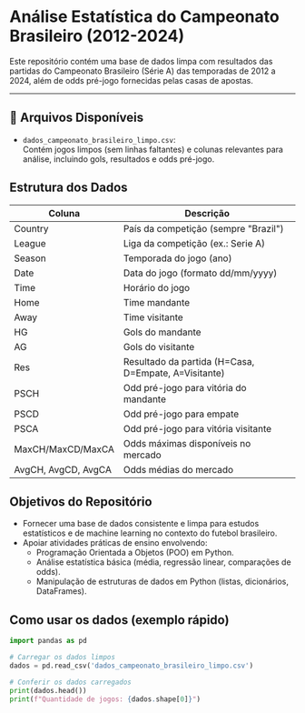 # Análise Estatística do Campeonato Brasileiro (2012-2024)

Este repositório contém uma base de dados limpa com resultados das partidas do Campeonato Brasileiro (Série A) das temporadas de 2012 a 2024, além de odds pré-jogo fornecidas pelas casas de apostas.

---

## 📂 Arquivos Disponíveis

- `dados_campeonato_brasileiro_limpo.csv`:  
  Contém jogos limpos (sem linhas faltantes) e colunas relevantes para análise, incluindo gols, resultados e odds pré-jogo.

## Estrutura dos Dados

| Coluna    | Descrição                                   |
|-----------|---------------------------------------------|
| Country   | País da competição (sempre "Brazil")        |
| League    | Liga da competição (ex.: Serie A)           |
| Season    | Temporada do jogo (ano)                     |
| Date      | Data do jogo (formato dd/mm/yyyy)           |
| Time      | Horário do jogo                             |
| Home      | Time mandante                               |
| Away      | Time visitante                              |
| HG        | Gols do mandante                            |
| AG        | Gols do visitante                           |
| Res       | Resultado da partida (H=Casa, D=Empate, A=Visitante)|
| PSCH      | Odd pré-jogo para vitória do mandante       |
| PSCD      | Odd pré-jogo para empate                    |
| PSCA      | Odd pré-jogo para vitória visitante         |
| MaxCH/MaxCD/MaxCA | Odds máximas disponíveis no mercado  |
| AvgCH, AvgCD, AvgCA | Odds médias do mercado            |

## Objetivos do Repositório

- Fornecer uma base de dados consistente e limpa para estudos estatísticos e de machine learning no contexto do futebol brasileiro.
- Apoiar atividades práticas de ensino envolvendo:
  - Programação Orientada a Objetos (POO) em Python.
  - Análise estatística básica (média, regressão linear, comparações de odds).
  - Manipulação de estruturas de dados em Python (listas, dicionários, DataFrames).

## Como usar os dados (exemplo rápido)

```python
import pandas as pd

# Carregar os dados limpos
dados = pd.read_csv('dados_campeonato_brasileiro_limpo.csv')

# Conferir os dados carregados
print(dados.head())
print(f"Quantidade de jogos: {dados.shape[0]}")
